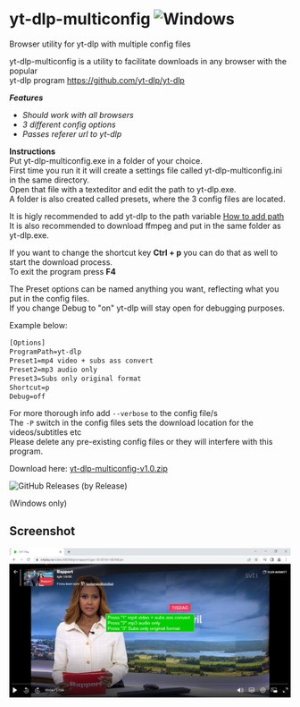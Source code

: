 # yt-dlp-multiconfig ![Windows](https://img.shields.io/badge/Windows-0078D6?style=for-the-badge&logo=windows&logoColor=white)
Browser utility for yt-dlp with multiple config files

yt-dlp-multiconfig is a utility to facilitate downloads in any browser with the popular  
yt-dlp program https://github.com/yt-dlp/yt-dlp

_**Features**_
 - _Should work with all browsers_
 - _3 different config options_
  - _Passes referer url to yt-dlp_
  
  **Instructions**  
Put yt-dlp-multiconfig.exe in a folder of your choice.  
First time you run it it will create a settings file called yt-dlp-multiconfig.ini in the same directory.  
Open that file with a texteditor and edit the path to yt-dlp.exe.   
A folder is also created called presets, where the 3 config files are located.  

It is higly recommended to add yt-dlp to the path variable [How to add path](https://www.architectryan.com/2018/03/17/add-to-the-path-on-windows-10/)  
It is also recommended to download ffmpeg and put in the same folder as yt-dlp.exe.

 
If you want to change the shortcut key **Ctrl + p** you can do that as well to start the download process.  
To exit the program press **F4**

The Preset options can be named anything you want, reflecting what you put in the config files.  
If you change Debug to "on" yt-dlp will stay open for debugging purposes.  

Example below:
```
[Options]
ProgramPath=yt-dlp
Preset1=mp4 video + subs ass convert
Preset2=mp3 audio only
Preset3=Subs only original format
Shortcut=p
Debug=off
```
For more thorough info add `--verbose` to the config file/s  
The `-P` switch in the config files sets the download location for the videos/subtitles etc  
Please delete any pre-existing config files or they will interfere with this program.

Download here: [yt-dlp-multiconfig-v1.0.zip](https://github.com/dobbelina/yt-dlp-multiconfig/releases/download/v1.0-Windows/yt-dlp-multiconfig-v1.0.zip)

![GitHub Releases (by Release)](https://img.shields.io/github/downloads/dobbelina/yt-dlp-multiconfig/v1.0-Windows/total)

(Windows only)  


## Screenshot

<p align="center"><img src="yt-dlp-multiconfig.png" width="600" /></p>

